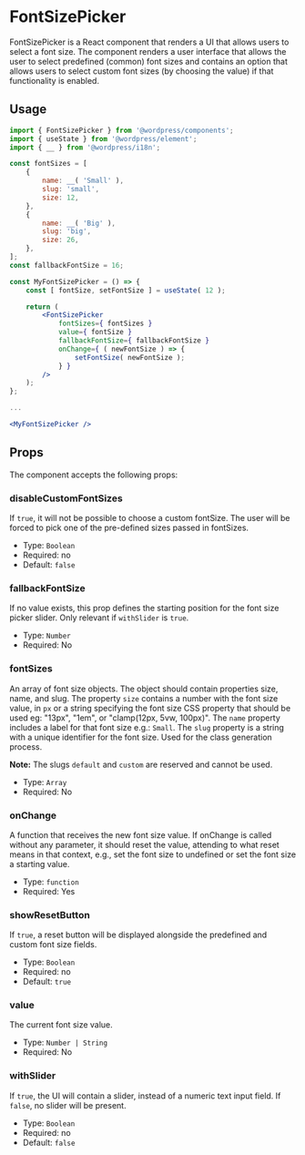 # FontSizePicker

FontSizePicker is a React component that renders a UI that allows users to select a font size.
The component renders a user interface that allows the user to select predefined (common) font sizes and contains an option that allows users to select custom font sizes (by choosing the value) if that functionality is enabled.

## Usage

```jsx
import { FontSizePicker } from '@wordpress/components';
import { useState } from '@wordpress/element';
import { __ } from '@wordpress/i18n';

const fontSizes = [
	{
		name: __( 'Small' ),
		slug: 'small',
		size: 12,
	},
	{
		name: __( 'Big' ),
		slug: 'big',
		size: 26,
	},
];
const fallbackFontSize = 16;

const MyFontSizePicker = () => {
	const [ fontSize, setFontSize ] = useState( 12 );

	return (
		<FontSizePicker
			fontSizes={ fontSizes }
			value={ fontSize }
			fallbackFontSize={ fallbackFontSize }
			onChange={ ( newFontSize ) => {
				setFontSize( newFontSize );
			} }
		/>
	);
};

...

<MyFontSizePicker />
```

## Props

The component accepts the following props:

### disableCustomFontSizes

If `true`, it will not be possible to choose a custom fontSize. The user will be forced to pick one of the pre-defined sizes passed in fontSizes.

-   Type: `Boolean`
-   Required: no
-   Default: `false`

### fallbackFontSize

If no value exists, this prop defines the starting position for the font size picker slider. Only relevant if `withSlider` is `true`.

-   Type: `Number`
-   Required: No

### fontSizes

An array of font size objects. The object should contain properties size, name, and slug.
The property `size` contains a number with the font size value, in `px` or a string specifying the font size CSS property that should be used eg: "13px", "1em", or "clamp(12px, 5vw, 100px)".
The `name` property includes a label for that font size e.g.: `Small`.
The `slug` property is a string with a unique identifier for the font size. Used for the class generation process.

**Note:** The slugs `default` and `custom` are reserved and cannot be used.

-   Type: `Array`
-   Required: No

### onChange

A function that receives the new font size value.
If onChange is called without any parameter, it should reset the value, attending to what reset means in that context, e.g., set the font size to undefined or set the font size a starting value.

-   Type: `function`
-   Required: Yes

### showResetButton

If `true`, a reset button will be displayed alongside the predefined and custom
font size fields.

-   Type: `Boolean`
-   Required: no
-   Default: `true`

### value

The current font size value.

-   Type: `Number | String`
-   Required: No

### withSlider

If `true`, the UI will contain a slider, instead of a numeric text input field. If `false`, no slider will be present.

-   Type: `Boolean`
-   Required: no
-   Default: `false`
